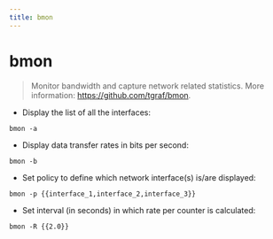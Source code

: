 ```yaml
---
title: bmon
---
```

# bmon

> Monitor bandwidth and capture network related statistics.
> More information: <https://github.com/tgraf/bmon>.

- Display the list of all the interfaces:

`bmon -a`

- Display data transfer rates in bits per second:

`bmon -b`

- Set policy to define which network interface(s) is/are displayed:

`bmon -p {{interface_1,interface_2,interface_3}}`

- Set interval (in seconds) in which rate per counter is calculated:

`bmon -R {{2.0}}`
